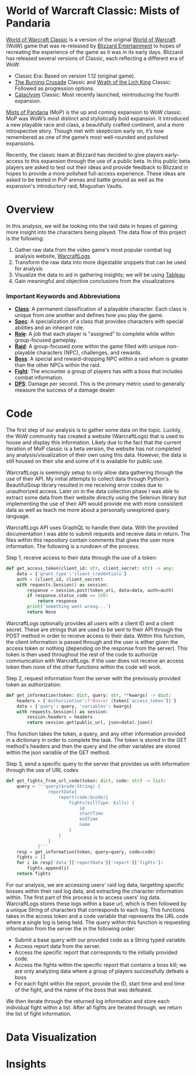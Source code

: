 # World of Warcraft Classic: Mists of Pandaria
[World of Warcraft Classic](https://en.wikipedia.org/wiki/World_of_Warcraft_Classic "World of Warcraft Classic") is a version of the original [World of Warcraft](https://worldofwarcraft.blizzard.com/en-us/ "World of Warcraft") (WoW) game that was re-released by [Blizzard Entertainment](https://www.blizzard.com/en-us/ "Blizzard Entertainment") to hopes of recreating the experience of the game as it was in its early days. Blizzard has released several versions of Classic, each reflecting a different era of WoW:
- Classic Era: Based on version 1.12 (original game).
- [The Burning Crusade](https://en.wikipedia.org/wiki/World_of_Warcraft:_The_Burning_Crusade "The Burning Crusade") Classic and [Wrath of the Lich King](https://en.wikipedia.org/wiki/World_of_Warcraft:_Wrath_of_the_Lich_King "Wrath of the Lich King") Classic: Followed as progression options.
- [Cataclysm](https://en.wikipedia.org/wiki/World_of_Warcraft:_Cataclysm "Cataclysm") Classic: Most recently launched, reintroducing the fourth expansion.
  
[Mists of Pandaria](https://en.wikipedia.org/wiki/World_of_Warcraft:_Mists_of_Pandaria "Mists of Pandaria") (MoP) is the up and coming expansion to WoW classic. MoP was WoW’s most distinct and stylistically bold expansion. It introduced a new playable race and class, a beautifully crafted continent, and a more introspective story. Though met with skepticism early on, it’s now remembered as one of the game’s most well-rounded and polished expansions.

Recently, the classic team at Blizzard has decided to give players early-access to this expansion through the use of a public beta. In this public beta players are asked to test out their ideas and provide feedback to Blizzard in hopes to provide a more polished full-access experience. These ideas are asked to be tested in PvP arenas and battle ground as well as the expansion's introductory raid, Mogushan Vaults.

# Overview
In this analysis, we will be looking into the raid data in hopes of gaining more insight into the characters being played. The data flow of this project is the following:

1. Gather raw data from the video game's most popular combat log analysis website, [WarcraftLogs](https://www.warcraftlogs.com "WarcraftLogs")
2. Transform the raw data into more digestable snippets that can be used for analysis
3. Visualize the data to aid in gathering insights; we will be using [Tableau](https://www.tableau.com/ "Tableau")
4. Gain meaningful and objective conclusions from the visualizations

### Important Keywords and Abbreviations
- <ins>**Class**</ins>: A permanent classification of a playable character. Each class is unique from one another and defines how you play the game.
- <ins>**Spec**</ins>: A specialization of a class that provides characters with special abilities and an inherant role.
- <ins>**Role**</ins>: A job that each player is "assigned" to complete while within group-focused gameplay.
- <ins>**Raid**</ins>: A group-focused zone within the game filled with unique non-playable characters (NPC), challenges, and rewards.
- <ins>**Boss**</ins>: A special and reward-dropping NPC within a raid whom is greater than the other NPCs within the raid.
- <ins>**Fight**</ins>: The encounter a group of players has with a boss that includes combat information.
- <ins>**DPS**</ins>: Damage per second. This is the primary metric used to generally measure the success of a damage dealer.

# Code
The first step of our analysis is to gather some data on the topic. Luckily, the WoW community has created a website (WarcraftLogs) that is used to house and display this information. Likely due to the fact that the current iteration of MoP classic is a beta version, the website has not completed any analysis/visualization of their own using this data. However, the data is still housed on their site and some of it is available for public use.

WarcraftLogs is seemingly setup to only allow data gathering through the use of their API. My initial attempts to collect data through Python's BeautifulSoup library resulted in me receiving error codes due to unauthorized access. Later on in the data collection phase I was able to extract some data from their website directly using the Seleniun library but implementing the use of their API would provide me with more consistent data as well as teach me more about a personally unexplored query language.

WarcraftLogs API uses GraphQL to handle their data. With the provided documentation I was able to submit requests and receive data in return. The files within this repository contain comments that gives the user more information. The following is a rundown of the process:

Step 1, receive access to their data through the use of a token:

```python
def get_access_token(client_id: str, client_secret: str) -> any:
    data = {'grant_type':'client_credentials'}
    auth = (client_id, client_secret)
    with requests.Session() as session:
        response = session.post(token_uri, data=data, auth=auth)
        if response.status_code == 200:
            return response
        print('Something went wrong...')
        return None
```

WarcraftLogs optionally provides all users with a client ID and a client secret. These are strings that are used to be sent to their API through the POST method in order to receive access to their data. Within this function, the client information is passed through and the user is either given the access token or nothing (depending on the response from the server). This token is then used throughout the rest of the code to authorize communication with WarcraftLogs. If the user does not receive an access token then none of the other functions within the code will work.

Step 2, request information from the server with the previously provided token as authorization:

```python
def get_information(token: dict, query: str, **kwargs) -> dict:
    headers = {'Authorization':f'Bearer {token['access_token']}'}
    data = {'query': query, 'variables': kwargs}
    with requests.Session() as session:
        session.headers = headers
        return session.get(public_url, json=data).json()
```

This function takes the token, a query, and any other information provided in a dictionary in order to complete the task. The token is stored in the GET method's headers and then the query and the other variables are stored within the json variable of the GET method.

Step 3, send a specific query to the server that provides us with information through the use of URL codes

```python
def get_fights_from_url_code(token: dict, code: str) -> list:
    query = '''query($code:String) {
                reportData{
                    report(code:$code){
                        fights(killType: Kills) {
                            id
                            startTime
                            endTime
                            name
                        }
                    }
                }
            }'''
    resp = get_information(token, query=query, code=code)
    fights = []
    for i in resp['data']['reportData']['report']['fights']:
        fights.append(i)
    return fights
```

For our analysis, we are accessing users' raid log data, targetting specific bosses within their raid log data, and extracting the character information within. The first part of this process is to access users' log data. WarcraftLogs stores these logs within a base url, which is then followed by a unique String of characters that corresponds to each log. This functions takes in the access token and a code variable that represents the URL code where a single log is being held. The query within this function is requesting information from the server the in the following order:
- Submit a base query with our provided code as a String typed variable.
- Access report data from the server.
- Access the specific report that corresponds to the initially provided code.
- Access the fights within the specific report that contains a boss kill; we are only analyzing data where a group of players successfully defeats a boss
- For each fight within the report, provide the ID, start time and end time of the fight, and the name of the boss that was defeated.

We then iterate through the returned log information and store each individual fight within a list. After all fights are iterated through, we return the list of fight information.
# Data Visualization
# Insights

